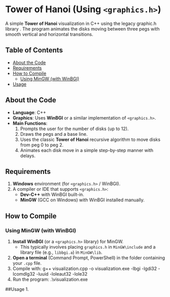 # Tower of Hanoi (Using `<graphics.h>`)

A simple **Tower of Hanoi** visualization in C++ using the legacy graphic.h library . The program animates the disks moving between three pegs with smooth vertical and horizontal transitions.

## Table of Contents
- [About the Code](#about-the-code)
- [Requirements](#requirements)
- [How to Compile](#how-to-compile)
  - [Using MinGW (with WinBGI)](#using-mingw-with-winbgi)
- [Usage](#usage)

## About the Code

- **Language**: C++  
- **Graphics**: Uses **WinBGI** or a similar implementation of `<graphics.h>`.  
- **Main Functions**:
  1. Prompts the user for the number of disks (up to 12).  
  2. Draws the pegs and a base line.  
  3. Uses the classic **Tower of Hanoi** recursive algorithm to move disks from peg 0 to peg 2.  
  4. Animates each disk move in a simple step-by-step manner with delays.

## Requirements
1. **Windows** environment (for `<graphics.h>` / WinBGI).  
2. A compiler or IDE that supports `<graphics.h>`:
   - **Dev-C++** with WinBGI built-in.  
   - **MinGW** (GCC on Windows) with WinBGI installed manually.  

## How to Compile

### Using MinGW (with WinBGI)
1. **Install WinBGI** (or a `<graphics.h>` library) for MinGW.  
   - This typically involves placing `graphics.h` in `MinGW\include` and a library file (e.g., `libbgi.a`) in `MinGW\lib`.  
2. **Open a terminal** (Command Prompt, PowerShell) in the folder containing your `.cpp` file.  
3. Compile with:
   g++ visualization.cpp -o visualization.exe -lbgi -lgdi32 -lcomdlg32 -luuid -loleaut32 -lole32
4. Run the program: .\visualization.exe

##Usage
1.

